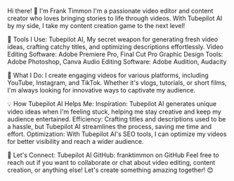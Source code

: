 Hi there! 👋 I'm Frank Timmon
I'm a passionate video editor and content creator who loves bringing stories to life through videos. With Tubepilot AI by my side, I take my content creation game to the next level!

🔧 Tools I Use:
Tubepilot AI, My secret weapon for generating fresh video ideas, crafting catchy titles, and optimizing descriptions effortlessly.
Video Editing Software: Adobe Premiere Pro, Final Cut Pro
Graphic Design Tools: Adobe Photoshop, Canva
Audio Editing Software: Adobe Audition, Audacity

🎥 What I Do:
I create engaging videos for various platforms, including YouTube, Instagram, and TikTok. Whether it's vlogs, tutorials, or short films, I'm always looking for innovative ways to captivate my audience.

💡 How Tubepilot AI Helps Me:
Inspiration: Tubepilot AI generates unique video ideas when I'm feeling stuck, helping me stay creative and keep my audience entertained.
Efficiency: Crafting titles and descriptions used to be a hassle, but Tubepilot AI streamlines the process, saving me time and effort.
Optimization: With Tubepilot AI's SEO tools, I can optimize my videos for better visibility and reach a wider audience.

🚀 Let's Connect:
Tubepilot AI
GitHub: franktimmon on GitHub
Feel free to reach out if you want to collaborate or chat about video editing, content creation, or anything else! Let's create something amazing together! 😊

<!---
franktimmon/franktimmon is a ✨ special ✨ repository because its `README.md` (this file) appears on your GitHub profile.
You can click the Preview link to take a look at your changes.
--->
